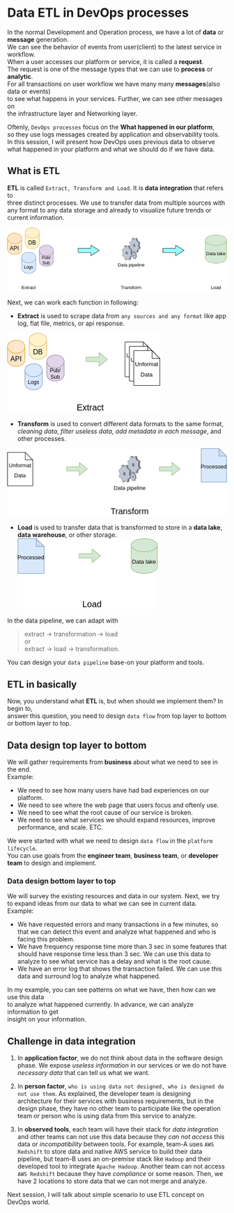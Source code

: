 # Data ETL in DevOps processes

In the normal Development and Operation process, we have a lot of **data** or **message** generation.  
We can see the behavior of events from user(client) to the latest service in workflow.  
When a user accesses our platform or service, it is called a **request**.  
The request is one of the message types that we can use to **process** or **analytic**.  
For all transactions on user workflow we have many many **messages**(also data or events)  
to see what happens in your services. Further, we can see other messages on  
the infrastructure layer and Networking layer.

Oftenly, `DevOps processes` focus on the **What happened in our platform**,  
so they use logs messages created by application and observability tools.  
In this session, I will present how DevOps uses previous data to observe  
what happened in your platform and what we should do if we have data.

## What is ETL

**ETL** is called `Extract, Transform and Load`. It is **data integration** that refers to  
three distinct processes. We use to transfer data from multiple sources with  
any format to any data storage and already to visualize future trends or current information.

![what is ETL](images/ETL_all.png)

Next, we can work each function in following:

- **Extract** is used to scrape data from `any sources and any format` like app log, flat file, metrics, or api response.

![Extract](images/ETL_extract.png)

- **Transform** is used to convert different data formats to the same format, *cleaning data*, *filter useless data*, *add metadata in each message*, and other processes.

![transform](images/ETL_transform.png)

- **Load** is used to transfer data that is transformed to store in a **data lake**, **data warehouse**, or other storage.  
![load](images/ETL_load.png)

In the data pipeline, we can adapt with  
> extract → transformation → load  
> or  
> extract → load → transformation.  

You can design your `data pipeline` base-on your platform and tools.

## ETL in basically

Now, you understand what **ETL** is, but when should we implement them? In begin to,  
answer this question, you need to design `data flow` from top layer to bottom  
or bottom layer to top.

## Data design top layer to bottom

We will gather requirements from **business** about what we need to see in the end.  
Example:

- We need to see how many users have had bad experiences on our platform.
- We need to see where the web page that users focus and oftenly use.
- We need to see what the root cause of our service is broken.
- We need to see what services we should expand resources, improve performance, and scale.
ETC.

We were started with what we need to design `data flow` in the `platform lifecycle`.  
You can use goals from the **engineer team**, **business team**, or **developer team** to design and implement.

### Data design bottom layer to top

We will survey the existing resources and data in our system. Next, we try to expand ideas from our data to what we can see in current data.  
Example:

- We have requested errors and many transactions in a few minutes, so that we can detect this event and analyze what happened and who is facing this problem.
- We have frequency response time more than 3 sec in some features that should have response time less than 3 sec. We can use this data to analyze to see what service has a delay and what is the root cause.
- We have an error log that shows the transaction failed. We can use this data and surround log to analyze what happened.

In my example, you can see patterns on what we have, then how can we use this data  
to analyze what happened currently. In advance, we can analyze information to get  
insight on your information.

## Challenge in data integration

1. In **application factor**, we do not think about data in the software design phase. We expose *useless information* in our services or we do not have *necessary data* that can tell us what we want.

2. In **person factor**, `who is using data not designed, who is designed do not use them`. As explained, the developer team is designing architecture for their services with business requirements, but in the design phase, they have no other team to participate like the operation team or person who is using data from this service to analyze.

3. In **observed tools**, each team will have their stack for *data integration* and other teams can not use this data because they *can not access* this data or *incompatibility* between tools. For example, team-A uses `AWS Redshift` to store data and native AWS service to build their data pipeline, but team-B uses an on-premise stack like `Hadoop` and their developed tool to integrate `Apache Hadoop`. Another team can not access `AWS Redshift` because they have *compliance* or some reason. Then, we have 2 locations to store data that we can not merge and analyze.

Next session, I will talk about simple scenario to use ETL concept on DevOps world.
